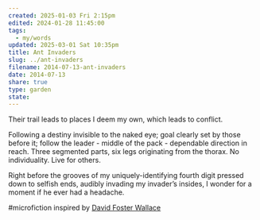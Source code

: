 ```yaml
---
created: 2025-01-03 Fri 2:15pm
edited: 2024-01-28 11:45:00
tags:
  - my/words
updated: 2025-03-01 Sat 10:35pm
title: Ant Invaders
slug: ../ant-invaders
filename: 2014-07-13-ant-invaders
date: 2014-07-13
share: true
type: garden
state: 
---
```



Their trail leads to places I deem my own, which leads to conflict.

Following a destiny invisible to the naked eye; goal clearly set by those before it; follow the leader - middle of the pack - dependable direction in reach. Three segmented parts, six legs originating from the thorax. No individuality. Live for others.

Right before the grooves of my uniquely-identifying fourth digit pressed down to selfish ends, audibly invading my invader’s insides, I wonder for a moment if he ever had a headache.

#microfiction inspired by [David Foster Wallace](David%20Foster%20Wallace.md)